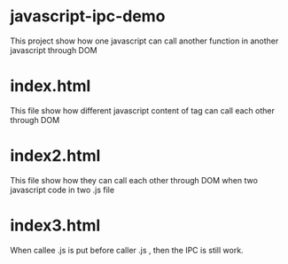 # javascript-ipc-demo
This project show how one javascript can call another function in another javascript through DOM

# index.html 
This file show how different javascript content of tag can call each other through DOM  

# index2.html
This file show how they can call each other through DOM when two javascript code in two .js file  

# index3.html
When callee .js is put before caller .js , then the IPC is still work. 